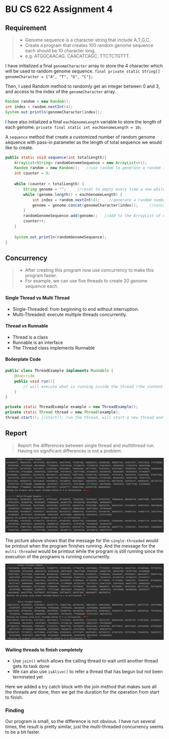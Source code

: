 # BU CS 622 Assignment 4

## Requirement
> - Genome sequence is a character string that include A,T,G,C.
> - Create a program that creates 100 random genome sequence each should be 10 character
long.
> - e.g. ATGGCAACAG, CAACATCAGC, TTCTCTGTTT.

I have initialized a final `genomeCharacter` array to store the 4 character which will be used to random genome sequence.
`final private static String[] genomeCharacter = {"A", "T", "G", "C"};`

Then, I used Random method to randomly get an integer between 0 and 3, and access to the index of the `genomeCharacter` array.
```java
Random random = new Random();
int index = random.nextInt(4);
System.out.println(genomeCharacter[index]);
```

I have also initialized a final `eachGenomeLength` variable to store the length of each genome.
`private final static int eachGenomeLength = 10;`

A `sequence` method that create a customized number of random genome sequence with pass-in parameter as the length of total sequence we would like to create. 
```java
public static void sequence(int totalLength){
    ArrayList<String> randomGenomeSequence = new ArrayList<>();
    Random random = new Random();   //use random to generate a random integer
    int counter = 0;

    while (counter < totalLength) {
        String genome = "";     //reset to empty every time a new while loop starts
        while (genome.length() < eachGenomeLength) {
            int index = random.nextInt(4);    //generate a random number 0 and 3 => which will be used as the index of our genome array
            genome = genome.concat(genomeCharacter[index]);     //concat to the string until 10 characters long
        }
        randomGenomeSequence.add(genome);   //add to the ArrayList of each genome with 10 character long
        counter++;
    }

    System.out.println(randomGenomeSequence);
}
```

## Concurrency
> - After creating this program now use concurrency to make this program faster. 
> - For example, we can use five threads to create 20 genome sequence each.

#### Single Thread vs Multi Thread
- Single-Threaded: from beginning to end without interruption.
- Multi-Threaded: execute multiple threads concurrently.

#### Thread vs Runnable
- Thread is a class
- Runnable is an interface
- The Thread class implements Runnable

#### Boilerplate Code
```java
public class ThreadExample implements Runnable { 
    @Override
    public void run(){
        // will execute what is running inside the thread (the content of a thread)
    }
}
```
```java
private static ThreadExample example = new ThreadExample();
private static Thread thread = new Thread(example);
thread.start(); //start(), run the thread, will start a new thread and the JVM assigns it to a CPU core.
```

## Report
> Report the differences between single thread and multithread run. Having no significant differences is not a problem.

![single-multi](single-multi.png)

The picture above shows that the message for the `single-threaded` would be printout when the program finishes running. And the message for the `multi-threaded` would be printout while the program is still running since the execution of the programs is running concurrently.

![single-multiple-2](single-multiple-2.png)

#### Waiting threads to finish completely

- Use `join()` which allows the calling thread to wait until another thread gets its task done
- We can also use `isAlive()` to refer a thread that has begun but not been terminated yet

Here we added a try catch block with the join method that makes sure all the threads are done, then we get the duration for the operation from start to finish.

### Finding
Our program is small, so the difference is not obvious. I have run several times, the result is pretty similar, just the multi-threaded concurrency seems to be a bit faster.